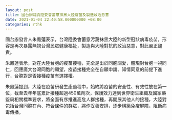 ```yaml
---
layout: post
title: 國台辦譴責陸委會蓄意抹黑大陸疫苗及製造政治惡意
date: 2021-01-04 22:40:58.000000000 +08:00
categories: rthk
---
```


國台辦發言人朱鳳蓮表示，台灣陸委會蓄意污蔑抹黑大陸的新型冠狀病毒疫苗，形容是再次暴露無視台灣民眾健康福祉，製造與大陸對抗的政治惡意，對此嚴正譴責。

朱鳳蓮表示，對在大陸台胞的疫苗接種，完全是出於同胞關愛，體現對台胞一視同仁，回應廣大台灣同胞的願望，疫苗接種完全在自願申請、知情同意的前提下進行，台胞對是否接種疫苗有選擇權。

朱鳳蓮提到，大陸在疫苗研發生產過程中，始終將疫苗的安全性、有效性放在第一位，截至去年年底累計接種超過450萬劑次，保護效力達到世界衛生組織及國家藥監局相關標準要求，將全面有序推進高危人群接種，再開展其他人的接種，大陸對包括台灣同胞在內、符合條件的群眾，將作妥善安排，逐步構築免疫屏障，阻斷病毒傳播。
